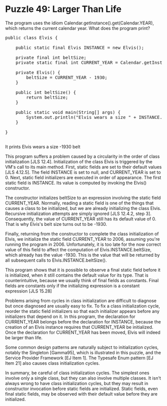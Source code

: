 # Puzzle 49: Larger Than Life

The program uses the idiom Calendar.getInstance().get(Calendar.YEAR), 
which returns the current calendar year. What does the program print?

<pre>
public class Elvis {

    public static final Elvis INSTANCE = new Elvis();

    private final int beltSize;
    private static final int CURRENT_YEAR = Calendar.getInstance().get(Calendar.YEAR);

    private Elvis() {
        beltSize = CURRENT_YEAR - 1930;
    }

    public int beltSize() {
        return beltSize;
    }

    public static void main(String[] args) {
        System.out.println("Elvis wears a size " + INSTANCE.beltSize() + " belt.");
    }

}

</pre>

It prints Elvis wears a size -1930 belt

This program suffers a problem caused by a circularity in the order of class initialization [JLS 12.4].
Initialization of the class Elvis is triggered by the VM's call to its main method. 
First, static fields are set to their default values [JLS 4.12.5]. 
The field INSTANCE is set to null, and CURRENT_YEAR is set to 0. Next, static field initializers are executed 
in order of appearance. The first static field is INSTANCE. Its value is computed by invoking the Elvis() constructor.


The constructor initializes beltSize to an expression involving the static field CURRENT_YEAR. 
Normally, reading a static field is one of the things that causes a class to be initialized, 
but we are already initializing the class Elvis. Recursive initialization attempts are simply ignored [JLS 12.4.2, step 3]. 
Consequently, the value of CURRENT_YEAR still has its default value of 0. That is why Elvis's belt size turns out to be -1930.

Finally, returning from the constructor to complete the class initialization of Elvis, 
we initialize the static field CURRENT_YEAR to 2006, assuming you're running the program in 2006. 
Unfortunately, it is too late for the now correct value of this field to affect the computation of Elvis.INSTANCE.beltSize, 
which already has the value -1930. This is the value that will be returned by all subsequent calls to Elvis.INSTANCE.beltSize().


This program shows that it is possible to observe a final static field before it is initialized, 
when it still contains the default value for its type. That is counterintuitive, 
because we usually think of final fields as constants. 
Final fields are constants only if the initializing expression is a constant expression [JLS 15.28]

Problems arising from cycles in class initialization are difficult to diagnose but once diagnosed are usually easy to fix.
To fix a class initialization cycle, reorder the static field initializers so that each initializer appears before any 
initializers that depend on it. In this program, the declaration for CURRENT_YEAR belongs before the declaration for INSTANCE, 
because the creation of an Elvis instance requires that CURRENT_YEAR be initialized. Once the declaration 
for CURRENT_YEAR has been moved, Elvis will indeed be larger than life.


Some common design patterns are naturally subject to initialization cycles, notably the Singleton [Gamma95], 
which is illustrated in this puzzle, and the Service Provider Framework [EJ Item 1]. 
The Typesafe Enum pattern [EJ Item 21] also causes class initialization cycles. 


In summary, be careful of class initialization cycles. The simplest ones involve only a single class, 
but they can also involve multiple classes. It isn't always wrong to have class initialization cycles, 
but they may result in constructor invocation before static fields are initialized. Static fields, even final static fields, 
may be observed with their default value before they are initialized.
